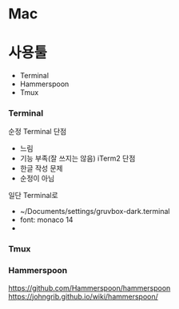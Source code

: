 Mac
===

# 사용툴
- Terminal 
- Hammerspoon
- Tmux

### Terminal
순정 Terminal 단점
- 느림
- 기능 부족(잘 쓰지는 않음)
iTerm2 단점
- 한글 작성 문제
- 순정이 아님

일단 Terminal로
- ~/Documents/settings/gruvbox-dark.terminal
- font: monaco 14
- 

### Tmux

### Hammerspoon
https://github.com/Hammerspoon/hammerspoon
https://johngrib.github.io/wiki/hammerspoon/

